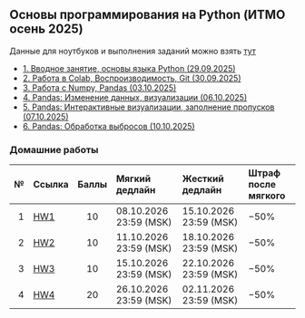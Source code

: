 ## Основы программирования на Python (ИТМО осень 2025)

Данные для ноутбуков и выполнения заданий можно взять [тут](https://disk.yandex.ru/d/-rPwF6_K4-NIfA)

- [1. Вводное занятие, основы языка Python (29.09.2025)](Lectures/Lecture%201)
- [2. Работа в Colab, Воспроизводимость, Git (30.09.2025)](Lectures/Lecture%202)
- [3. Работа c Numpy, Pandas (03.10.2025)](Lectures/Lecture%203)
- [4. Pandas: Изменение данных, визуализации (06.10.2025)](Lectures/Lecture%204)
- [5. Pandas: Интерактивные визуализации, заполнение пропусков (07.10.2025)](Lectures/Lecture%205)
- [6. Pandas: Обработка выбросов (10.10.2025)](Lectures/Lecture%206)

### Домашние работы


| № | Ссылка | Баллы | Мягкий дедлайн | Жесткий дедлайн | Штраф после мягкого |
|---:|:------|:-----:|:---------------|:----------------|:--------------------|
| 1 | [HW1](Homeworks/itmo_ai_minor_python_course_hw1.md) | 10 | 08.10.2026 23:59 (MSK) | 15.10.2026 23:59 (MSK) | −50% |
| 2 | [HW2](Homeworks/itmo_ai_minor_python_course_hw2.md) | 10 | 11.10.2026 23:59 (MSK) | 18.10.2026 23:59 (MSK) | −50% |
| 3 | [HW3](Homeworks/itmo_ai_minor_python_course_hw3.md) | 10 | 15.10.2026 23:59 (MSK) | 22.10.2026 23:59 (MSK) | −50% |
| 4 | [HW4](Homeworks/itmo_ai_minor_python_course_hw4.md) | 20 | 26.10.2026 23:59 (MSK) | 02.11.2026 23:59 (MSK) | −50% |
